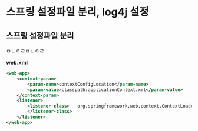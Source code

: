# 스프링 설정파일 분리, log4j 설정

  

## 스프링 설정파일 분리

ㅁㄴㅇㄹㅁㄴㅇㄹ  

**web.xml**  

```xml
<web-app>
    <context-param>
        <param-name>contextConfigLocation</param-name>
        <param-value>classpath:applicationContext.xml</param-value>
    </context-param>
    <listener>
        <listener-class>   org.springframework.web.context.ContextLoaderListener
        </listener-class>
    </listener>
</web-app>
```

